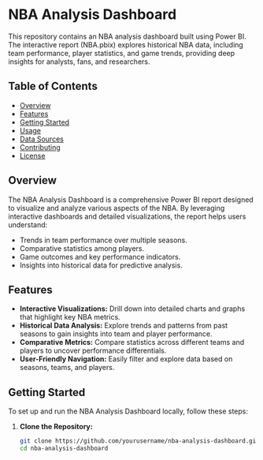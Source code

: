 # NBA Analysis Dashboard

This repository contains an NBA analysis dashboard built using Power BI. The interactive report (NBA.pbix) explores historical NBA data, including team performance, player statistics, and game trends, providing deep insights for analysts, fans, and researchers.

## Table of Contents

- [Overview](#overview)
- [Features](#features)
- [Getting Started](#getting-started)
- [Usage](#usage)
- [Data Sources](#data-sources)
- [Contributing](#contributing)
- [License](#license)

## Overview

The NBA Analysis Dashboard is a comprehensive Power BI report designed to visualize and analyze various aspects of the NBA. By leveraging interactive dashboards and detailed visualizations, the report helps users understand:
- Trends in team performance over multiple seasons.
- Comparative statistics among players.
- Game outcomes and key performance indicators.
- Insights into historical data for predictive analysis.

## Features

- **Interactive Visualizations:** Drill down into detailed charts and graphs that highlight key NBA metrics.
- **Historical Data Analysis:** Explore trends and patterns from past seasons to gain insights into team and player performance.
- **Comparative Metrics:** Compare statistics across different teams and players to uncover performance differentials.
- **User-Friendly Navigation:** Easily filter and explore data based on seasons, teams, and players.

## Getting Started

To set up and run the NBA Analysis Dashboard locally, follow these steps:

1. **Clone the Repository:**

   ```bash
   git clone https://github.com/yourusername/nba-analysis-dashboard.git
   cd nba-analysis-dashboard
